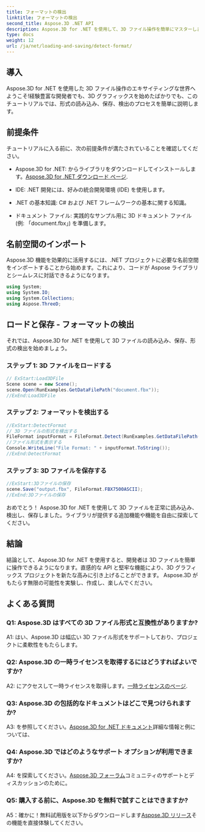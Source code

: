 ```yaml
---
title: フォーマットの検出
linktitle: フォーマットの検出
second_title: Aspose.3D .NET API
description: Aspose.3D for .NET を使用して、3D ファイル操作を簡単にマスターします。形式をシームレスに読み込み、保存、検出します。
type: docs
weight: 12
url: /ja/net/loading-and-saving/detect-format/
---
```

## 導入

Aspose.3D for .NET を使用した 3D ファイル操作のエキサイティングな世界へようこそ!経験豊富な開発者でも、3D グラフィックスを始めたばかりでも、このチュートリアルでは、形式の読み込み、保存、検出のプロセスを簡単に説明します。

## 前提条件

チュートリアルに入る前に、次の前提条件が満たされていることを確認してください。

-  Aspose.3D for .NET: からライブラリをダウンロードしてインストールします。[Aspose.3D for .NET ダウンロード ページ](https://releases.aspose.com/3d/net/).

- IDE: .NET 開発には、好みの統合開発環境 (IDE) を使用します。

- .NET の基本知識: C# および .NET フレームワークの基本に関する知識。

- ドキュメント ファイル: 実践的なサンプル用に 3D ドキュメント ファイル (例: 「document.fbx」) を準備します。

## 名前空間のインポート

Aspose.3D 機能を効果的に活用するには、.NET プロジェクトに必要な名前空間をインポートすることから始めます。これにより、コードが Aspose ライブラリとシームレスに対話できるようになります。

```csharp
using System;
using System.IO;
using System.Collections;
using Aspose.ThreeD;
```

## ロードと保存 - フォーマットの検出

それでは、Aspose.3D for .NET を使用して 3D ファイルの読み込み、保存、形式の検出を始めましょう。

### ステップ 1: 3D ファイルをロードする

```csharp
// ExStart:Load3DFile
Scene scene = new Scene();
scene.Open(RunExamples.GetDataFilePath("document.fbx"));
//ExEnd:Load3DFile
```

### ステップ 2: フォーマットを検出する

```csharp
//ExStart:DetectFormat
// 3D ファイルの形式を検出する
FileFormat inputFormat = FileFormat.Detect(RunExamples.GetDataFilePath("document.fbx"));
//ファイル形式を表示する
Console.WriteLine("File Format: " + inputFormat.ToString());
//ExEnd:DetectFormat
```

### ステップ 3: 3D ファイルを保存する

```csharp
//ExStart:3Dファイルの保存
scene.Save("output.fbx", FileFormat.FBX7500ASCII);
//ExEnd:3Dファイルの保存
```

おめでとう！ Aspose.3D for .NET を使用して 3D ファイルを正常に読み込み、検出し、保存しました。ライブラリが提供する追加機能や機能を自由に探索してください。

## 結論

結論として、Aspose.3D for .NET を使用すると、開発者は 3D ファイルを簡単に操作できるようになります。直感的な API と堅牢な機能により、3D グラフィックス プロジェクトを新たな高みに引き上げることができます。 Aspose.3D がもたらす無限の可能性を実験し、作成し、楽しんでください。

## よくある質問

### Q1: Aspose.3D はすべての 3D ファイル形式と互換性がありますか?

A1: はい、Aspose.3D は幅広い 3D ファイル形式をサポートしており、プロジェクトに柔軟性をもたらします。

### Q2: Aspose.3D の一時ライセンスを取得するにはどうすればよいですか?

 A2: にアクセスして一時ライセンスを取得します。[一時ライセンスのページ](https://purchase.aspose.com/temporary-license/).

### Q3: Aspose.3D の包括的なドキュメントはどこで見つけられますか?

 A3: を参照してください。[Aspose.3D for .NET ドキュメント](https://reference.aspose.com/3d/net/)詳細な情報と例については、

### Q4: Aspose.3D ではどのようなサポート オプションが利用できますか?

A4: を探索してください。[Aspose.3D フォーラム](https://forum.aspose.com/c/3d/18)コミュニティのサポートとディスカッションのために。

### Q5: 購入する前に、Aspose.3D を無料で試すことはできますか?

A5：確かに！無料試用版を以下からダウンロードします[Aspose.3D リリース](https://releases.aspose.com/)その機能を直接体験してください。